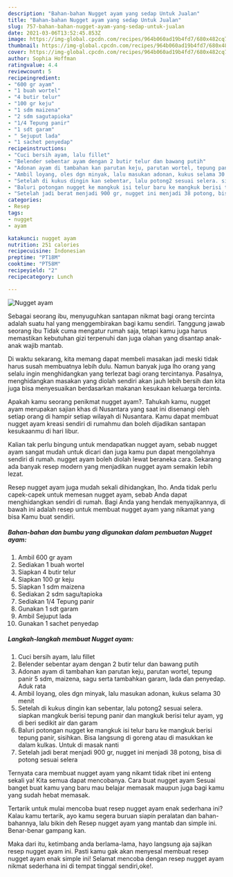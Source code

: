 ```yaml
---
description: "Bahan-bahan Nugget ayam yang sedap Untuk Jualan"
title: "Bahan-bahan Nugget ayam yang sedap Untuk Jualan"
slug: 757-bahan-bahan-nugget-ayam-yang-sedap-untuk-jualan
date: 2021-03-06T13:52:45.853Z
image: https://img-global.cpcdn.com/recipes/964b060ad19b4fd7/680x482cq70/nugget-ayam-foto-resep-utama.jpg
thumbnail: https://img-global.cpcdn.com/recipes/964b060ad19b4fd7/680x482cq70/nugget-ayam-foto-resep-utama.jpg
cover: https://img-global.cpcdn.com/recipes/964b060ad19b4fd7/680x482cq70/nugget-ayam-foto-resep-utama.jpg
author: Sophia Hoffman
ratingvalue: 4.4
reviewcount: 5
recipeingredient:
- "600 gr ayam"
- "1 buah wortel"
- "4 butir telur"
- "100 gr keju"
- "1 sdm maizena"
- "2 sdm sagutapioka"
- "1/4 Tepung panir"
- "1 sdt garam"
- " Sejuput lada"
- "1 sachet penyedap"
recipeinstructions:
- "Cuci bersih ayam, lalu fillet"
- "Belender sebentar ayam dengan 2 butir telur dan bawang putih"
- "Adonan ayam di tambahan kan parutan keju, parutan wortel, tepung panir 5 sdm, maizena, sagu serta tambahkan garam, lada dan penyedap. Aduk rata"
- "Ambil loyang, oles dgn minyak, lalu masukan adonan, kukus selama 30 menit"
- "Setelah di kukus dingin kan sebentar, lalu potong2 sesuai selera. siapkan mangkuk berisi tepung panir dan mangkuk berisi telur ayam, yg di beri sedikit air dan garam"
- "Baluri potongan nugget ke mangkuk isi telur baru ke mangkuk berisi tepung panir, sisihkan. Bisa langsung di goreng atau di masukkan ke dalam kulkas. Untuk di masak nanti"
- "Setelah jadi berat menjadi 900 gr, nugget ini menjadi 38 potong, bisa di potong sesuai selera"
categories:
- Resep
tags:
- nugget
- ayam

katakunci: nugget ayam 
nutrition: 251 calories
recipecuisine: Indonesian
preptime: "PT18M"
cooktime: "PT58M"
recipeyield: "2"
recipecategory: Lunch

---
```



![Nugget ayam](https://img-global.cpcdn.com/recipes/964b060ad19b4fd7/680x482cq70/nugget-ayam-foto-resep-utama.jpg)

Sebagai seorang ibu, menyuguhkan santapan nikmat bagi orang tercinta adalah suatu hal yang menggembirakan bagi kamu sendiri. Tanggung jawab seorang ibu Tidak cuma mengatur rumah saja, tetapi kamu juga harus memastikan kebutuhan gizi terpenuhi dan juga olahan yang disantap anak-anak wajib mantab.

Di waktu  sekarang, kita memang dapat membeli masakan jadi meski tidak harus susah membuatnya lebih dulu. Namun banyak juga lho orang yang selalu ingin menghidangkan yang terlezat bagi orang tercintanya. Pasalnya, menghidangkan masakan yang diolah sendiri akan jauh lebih bersih dan kita juga bisa menyesuaikan berdasarkan makanan kesukaan keluarga tercinta. 



Apakah kamu seorang penikmat nugget ayam?. Tahukah kamu, nugget ayam merupakan sajian khas di Nusantara yang saat ini disenangi oleh setiap orang di hampir setiap wilayah di Nusantara. Kamu dapat membuat nugget ayam kreasi sendiri di rumahmu dan boleh dijadikan santapan kesukaanmu di hari libur.

Kalian tak perlu bingung untuk mendapatkan nugget ayam, sebab nugget ayam sangat mudah untuk dicari dan juga kamu pun dapat mengolahnya sendiri di rumah. nugget ayam boleh diolah lewat beraneka cara. Sekarang ada banyak resep modern yang menjadikan nugget ayam semakin lebih lezat.

Resep nugget ayam juga mudah sekali dihidangkan, lho. Anda tidak perlu capek-capek untuk memesan nugget ayam, sebab Anda dapat menghidangkan sendiri di rumah. Bagi Anda yang hendak menyajikannya, di bawah ini adalah resep untuk membuat nugget ayam yang nikamat yang bisa Kamu buat sendiri.

<!--inarticleads1-->

##### Bahan-bahan dan bumbu yang digunakan dalam pembuatan Nugget ayam:

1. Ambil 600 gr ayam
1. Sediakan 1 buah wortel
1. Siapkan 4 butir telur
1. Siapkan 100 gr keju
1. Siapkan 1 sdm maizena
1. Sediakan 2 sdm sagu/tapioka
1. Sediakan 1/4 Tepung panir
1. Gunakan 1 sdt garam
1. Ambil  Sejuput lada
1. Gunakan 1 sachet penyedap




<!--inarticleads2-->

##### Langkah-langkah membuat Nugget ayam:

1. Cuci bersih ayam, lalu fillet
1. Belender sebentar ayam dengan 2 butir telur dan bawang putih
1. Adonan ayam di tambahan kan parutan keju, parutan wortel, tepung panir 5 sdm, maizena, sagu serta tambahkan garam, lada dan penyedap. Aduk rata
1. Ambil loyang, oles dgn minyak, lalu masukan adonan, kukus selama 30 menit
1. Setelah di kukus dingin kan sebentar, lalu potong2 sesuai selera. siapkan mangkuk berisi tepung panir dan mangkuk berisi telur ayam, yg di beri sedikit air dan garam
1. Baluri potongan nugget ke mangkuk isi telur baru ke mangkuk berisi tepung panir, sisihkan. Bisa langsung di goreng atau di masukkan ke dalam kulkas. Untuk di masak nanti
1. Setelah jadi berat menjadi 900 gr, nugget ini menjadi 38 potong, bisa di potong sesuai selera




Ternyata cara membuat nugget ayam yang nikamt tidak ribet ini enteng sekali ya! Kita semua dapat mencobanya. Cara buat nugget ayam Sesuai banget buat kamu yang baru mau belajar memasak maupun juga bagi kamu yang sudah hebat memasak.

Tertarik untuk mulai mencoba buat resep nugget ayam enak sederhana ini? Kalau kamu tertarik, ayo kamu segera buruan siapin peralatan dan bahan-bahannya, lalu bikin deh Resep nugget ayam yang mantab dan simple ini. Benar-benar gampang kan. 

Maka dari itu, ketimbang anda berlama-lama, hayo langsung aja sajikan resep nugget ayam ini. Pasti kamu gak akan menyesal membuat resep nugget ayam enak simple ini! Selamat mencoba dengan resep nugget ayam nikmat sederhana ini di tempat tinggal sendiri,oke!.

